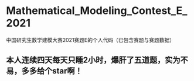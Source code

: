 # Mathematical_Modeling_Contest_E_2021
中国研究生数学建模大赛2021赛题E的个人代码（已包含赛题与赛题数据）
## 本人连续四天每天只睡2小时，爆肝了五道题，实为不易，多多给个star啊！
